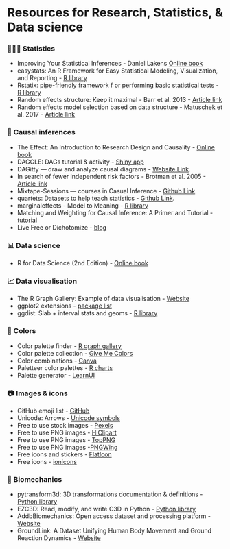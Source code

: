 # Resources for Research, Statistics, & Data science
 
### 🧑‍🤝‍🧑 Statistics
* Improving Your Statistical Inferences - Daniel Lakens [Online book](https://lakens.github.io/statistical_inferences/)
* easystats: An R Framework for Easy Statistical Modeling, Visualization, and Reporting - [R library](https://easystats.github.io/easystats/)
* Rstatix: pipe-friendly framework f or performing basic statistical tests - [R library](https://rpkgs.datanovia.com/rstatix/)
* Random effects structure: Keep it maximal - Barr et al. 2013 - [Article link](https://doi.org/10.1016/j.jml.2012.11.001)
* Random effects model selection based on data structure - Matuschek et al. 2017 - [Article link](https://doi.org/10.1016/j.jml.2017.01.001)

### :twisted_rightwards_arrows: Causal inferences
* The Effect: An Introduction to Research Design and Causality - [Online book](https://www.theeffectbook.net/index.html)
* DAGGLE: DAGs tutorial & activity - [Shiny app](https://cbdrh.shinyapps.io/daggle)
* DAGitty — draw and analyze causal diagrams - [Website Link](https://www.dagitty.net/).
* In search of fewer independent risk factors - Brotman et al. 2005 - [Article link](https://doi.org/10.1001/archinte.165.2.138)
* Mixtape-Sessions — courses in Casual Inference - [Github Link](https://github.com/Mixtape-Sessions/).
* quartets: Datasets to help teach statistics - [Github Link](https://r-causal.github.io/quartets/).
* marginaleffects - Model to Meaning - [R library](https://marginaleffects.com/)
* Matching and Weighting for Causal Inference: A Primer and Tutorial - [tutorial](https://iqss.github.io/dss-ps/)
* Live Free or Dichotomize - [blog](https://livefreeordichotomize.com/)

### 📊 Data science
* R for Data Science (2nd Edition) - [Online book](https://r4ds.hadley.nz/)
  
### :chart_with_upwards_trend: Data visualisation
* The R Graph Gallery: Example of data visualisation - [Website](https://r-graph-gallery.com/index.html)
* ggplot2 extensions - [package list](https://exts.ggplot2.tidyverse.org/gallery/)
* ggdist: Slab + interval stats and geoms - [R library](https://cran.r-project.org/web/packages/ggdist/vignettes/slabinterval.html)

### 🎨 Colors
* Color palette finder - [R graph gallery](https://r-graph-gallery.com/color-palette-finder)
* Color palette collection - [Give Me Colors](https://observablehq.com/@makio135/give-me-colors)
* Color combinations - [Canva]([https://observablehq.com/@makio135/give-me-colors](https://www.canva.com/learn/100-color-combinations/))
* Paletteer color palettes - [R charts](https://r-charts.com/color-palettes/)
* Palette generator - [LearnUI](https://www.learnui.design/tools/data-color-picker.html)

### 📷 Images & icons
* GitHub emoji list - [GitHub](https://gist.github.com/rxaviers/7360908)
* Unicode: Arrows - [Unicode symbols](http://xahlee.info/comp/unicode_arrows.html)
* Free to use stock images - [Pexels](https://www.pexels.com/)
* Free to use PNG images - [HiClipart](https://www.hiclipart.com/)
* Free to use PNG images - [TopPNG](https://toppng.com/)
* Free to use PNG images -[PNGWing](https://www.pngwing.com/)
* Free icons and stickers - [FlatIcon](https://www.flaticon.com/)
* Free icons - [ionicons](https://ionic.io/ionicons/)

### 🦴 Biomechanics
* pytransform3d: 3D transformations documentation & definitions - [Python library](https://dfki-ric.github.io/pytransform3d/)
* EZC3D: Read, modify, and write C3D in Python - [Python library](https://github.com/pyomeca/ezc3d)
* AddbBiomechanics: Open access dataset and processing platform - [Website](https://addbiomechanics.org/)
* GroundLink: A Dataset Unifying Human Body Movement and Ground Reaction Dynamics - [Website](https://csr.bu.edu/groundlink/)


